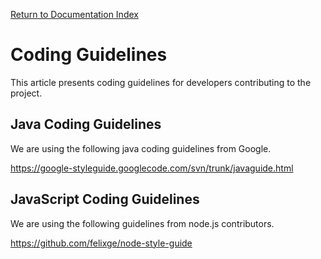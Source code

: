 [Return to Documentation Index](README.md)

Coding Guidelines
=================

This article presents coding guidelines for developers contributing to the project.

Java Coding Guidelines
----------------------

We are using the following java coding guidelines from Google.

https://google-styleguide.googlecode.com/svn/trunk/javaguide.html

JavaScript Coding Guidelines
----------------------------

We are using the following guidelines from node.js contributors.

https://github.com/felixge/node-style-guide
